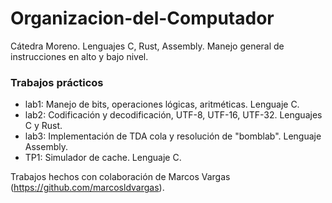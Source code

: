 # Organizacion-del-Computador

Cátedra Moreno. Lenguajes C, Rust, Assembly. Manejo general de instrucciones en alto y bajo nivel.

### Trabajos prácticos
* lab1: Manejo de bits, operaciones lógicas, aritméticas. Lenguaje C.
* lab2: Codificación y decodificación, UTF-8, UTF-16, UTF-32. Lenguajes C y Rust.
* lab3: Implementación de TDA cola y resolución de "bomblab". Lenguaje Assembly.
* TP1:  Simulador de cache. Lenguaje C.

Trabajos hechos con colaboración de Marcos Vargas (https://github.com/marcosldvargas).
